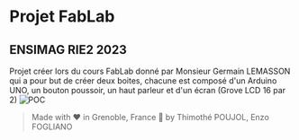 # Projet FabLab
## ENSIMAG RIE2 2023

Projet créer lors du cours FabLab donné par Monsieur Germain LEMASSON qui a pour but de créer deux boites, chacune est composé d'un Arduino UNO, un bouton poussoir, un haut parleur et d'un écran (Grove LCD 16 par 2)
 ![POC](https://www.axsiow.tf/blog/IMG_4167.jpg)
 
 
 > Made with ❤️ in Grenoble, France 🗻 by Thimothé POUJOL, Enzo FOGLIANO
